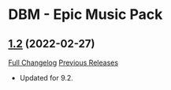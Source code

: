 # DBM - Epic Music Pack

## [1.2](https://github.com/ZelionGG/DBM-EpicMusicPack/tree/v1.2) (2022-02-27)

[Full Changelog](https://github.com/ZelionGG/DBM-EpicMusicPack/compare/v1.1.1...v1.2) [Previous Releases](https://github.com/ZelionGG/DBM-EpicMusicPack/releases)

- Updated for 9.2.
